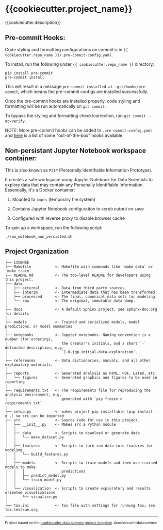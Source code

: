 {{cookiecutter.project_name}}
==============================

{{cookiecutter.description}}


Pre-commit Hooks:
-----------
Code styling and formatting configurations on commit is in `{{ cookiecutter.repo_name }}/.pre-commit-config.yaml`.

To install, run the following under `{{ cookiecutter.repo_name }}` directory:

```
pip install pre-commit
pre-commit install
```

This will result in a message `pre-commit installed at .git/hooks/pre-commit`, which means the pre-commit configs are installed successfully.

Once the pre-commit hooks are installed properly, code styling and formatting will be run automatically on `git commit`. 

To bypass the styling and formatting check/correction, run `git commit --no-verify`.


NOTE: More pre-commit hooks can be added to `.pre-commit-config.yaml` and [here](https://github.com/pre-commit/pre-commit-hooks) is a list of some "out-of-the-box" hooks available.


Non-persistant Jupyter Notebook workspace container:
-----------
This is also known as `PIIP` (Personally Identifiable Information Prototype).

It creates a safe workspace using Jupyter Notebook for Data Scientists to explore data that may contain any Personally Identifiable Information. Essentially, it's a Docker container:

1. Mounted to `tmpfs` (temporary file system)

2. Contains Jupyter Notebook configuration to scrub output on save

3. Configured with reverse proxy to disable browser cache

To spin up a workspace, run the following script:

```
./run_notebook_non_persisted.sh
```


Project Organization
------------

    ├── LICENSE
    ├── Makefile           <- Makefile with commands like `make data` or `make train`
    ├── README.md          <- The top-level README for developers using this project.
    ├── data
    │   ├── external       <- Data from third party sources.
    │   ├── interim        <- Intermediate data that has been transformed.
    │   ├── processed      <- The final, canonical data sets for modeling.
    │   └── raw            <- The original, immutable data dump.
    │
    ├── docs               <- A default Sphinx project; see sphinx-doc.org for details
    │
    ├── models             <- Trained and serialized models, model predictions, or model summaries
    │
    ├── notebooks          <- Jupyter notebooks. Naming convention is a number (for ordering),
    │                         the creator's initials, and a short `-` delimited description, e.g.
    │                         `1.0-jqp-initial-data-exploration`.
    │
    ├── references         <- Data dictionaries, manuals, and all other explanatory materials.
    │
    ├── reports            <- Generated analysis as HTML, PDF, LaTeX, etc.
    │   └── figures        <- Generated graphics and figures to be used in reporting
    │
    ├── requirements.txt   <- The requirements file for reproducing the analysis environment, e.g.
    │                         generated with `pip freeze > requirements.txt`
    │
    ├── setup.py           <- makes project pip installable (pip install -e .) so src can be imported
    ├── src                <- Source code for use in this project.
    │   ├── __init__.py    <- Makes src a Python module
    │   │
    │   ├── data           <- Scripts to download or generate data
    │   │   └── make_dataset.py
    │   │
    │   ├── features       <- Scripts to turn raw data into features for modeling
    │   │   └── build_features.py
    │   │
    │   ├── models         <- Scripts to train models and then use trained models to make
    │   │   │                 predictions
    │   │   ├── predict_model.py
    │   │   └── train_model.py
    │   │
    │   └── visualization  <- Scripts to create exploratory and results oriented visualizations
    │       └── visualize.py
    │
    └── tox.ini            <- tox file with settings for running tox; see tox.testrun.org


--------

<p><small>Project based on the <a target="_blank" href="https://drivendata.github.io/cookiecutter-data-science/">cookiecutter data science project template</a>. #cookiecutterdatascience</small></p>
